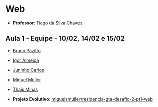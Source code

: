 # **Web**

- **Professor**: [Tiago da Silva Chaves](https://www.linkedin.com/in/txaves/)

## **Aula 1 - Equipe - 10/02, 14/02 e 15/02**
- [Bruno Pazitto](https://github.com/brunopazitto)
- [Igor Almeida](https://github.com/igormotta92)
- [Juninho Carlos](https://github.com/JuninhoCarlos)
- [Miguel Müller](https://github.com/miguelsmuller)
- [Thais Minas](https://github.com/thaisminas)

- **Projeto Evolutivo**: [miguelsmuller/residencia-gta-desafio-2-pt1-web](https://github.com/miguelsmuller/residencia-gta-desafio-2-pt1-web)